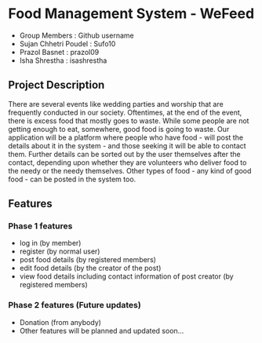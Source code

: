 # Food Management System - WeFeed

- Group Members : Github username  
-  Sujan Chhetri Poudel : Sufo10        
-  Prazol Basnet        : prazol09      
-  Isha Shrestha        : isashrestha   

## Project Description

There are several events like wedding parties and worship that are frequently conducted in our society. Oftentimes, at the end of the event, there is excess food that mostly goes to waste. While some people are not getting enough to eat, somewhere, good food is going to waste. Our application will be a platform where people who have food - will post the details about it in the system - and those seeking it will be able to contact them. Further details can be sorted out by the user themselves after the contact, depending upon whether they are volunteers who deliver food to the needy or the needy themselves. Other types of food - any kind of good food - can be posted in the system too.

## Features

### Phase 1 features

- log in (by member)
- register (by normal user)
- post food details (by registered members)
- edit food details (by the creator of the post)
- view food details including contact information of post creator (by registered members)

### Phase 2 features (Future updates)

- Donation (from anybody)
- Other features will be planned and updated soon...

